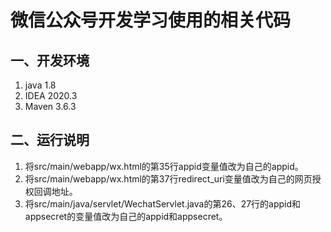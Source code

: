 # 微信公众号开发学习使用的相关代码

## 一、开发环境

1. java 1.8
2. IDEA 2020.3
3. Maven 3.6.3

## 二、运行说明

1. 将src/main/webapp/wx.html的第35行appid变量值改为自己的appid。
2. 将src/main/webapp/wx.html的第37行redirect_uri变量值改为自己的网页授权回调地址。
3. 将src/main/java/servlet/WechatServlet.java的第26、27行的appid和appsecret的变量值改为自己的appid和appsecret。